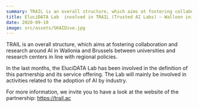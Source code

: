 ```yaml
---
summary: TRAIL is an overall structure, which aims at fostering collaboration and research around AI in Wallonia and Brussels between universities and research centers in line with regional policies.
title: EluciDATA Lab  involved in TRAIL (Trusted AI Labs) – Walloon initiative to foster research and collaboration around AI
date: 2020-09-10
image: src/assets/SKAIDive.jpg
---
```


<p>TRAIL is an overall structure, which aims at fostering collaboration and research around AI in Wallonia and Brussels between universities and research centers in line with regional policies.&nbsp;</p>

<p>In the last months, the EluciDATA Lab has been involved in the definition of this partnership and its service offering. The Lab&nbsp;will mainly be involved in activities related to the adoption of AI by industry.&nbsp;</p>

<p>For more information, we invite you to have a look at the website of the partnership:&nbsp;<a href="https://trail.ac/">https://trail.ac</a></p>
